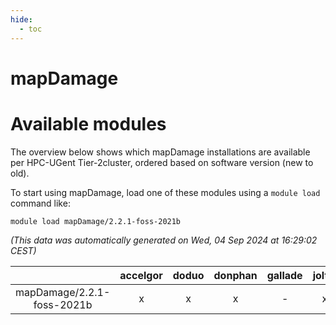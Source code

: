 ```yaml
---
hide:
  - toc
---
```


mapDamage
=========

# Available modules


The overview below shows which mapDamage installations are available per HPC-UGent Tier-2cluster, ordered based on software version (new to old).

To start using mapDamage, load one of these modules using a `module load` command like:

```shell
module load mapDamage/2.2.1-foss-2021b
```

*(This data was automatically generated on Wed, 04 Sep 2024 at 16:29:02 CEST)*  

| |accelgor|doduo|donphan|gallade|joltik|shinx|skitty|
| :---: | :---: | :---: | :---: | :---: | :---: | :---: | :---: |
|mapDamage/2.2.1-foss-2021b|x|x|x|-|x|-|x|
